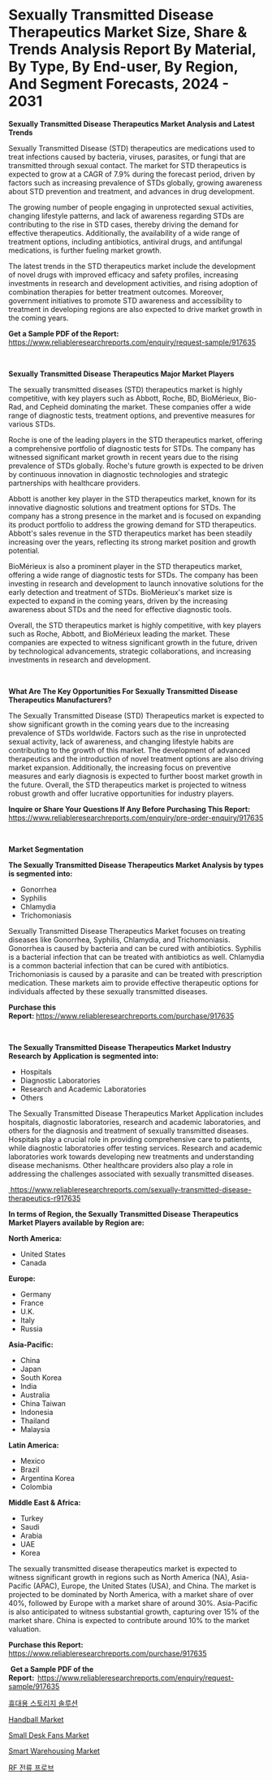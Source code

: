 <p><h1>Sexually Transmitted Disease Therapeutics Market Size, Share & Trends Analysis Report By Material, By Type, By End-user, By Region, And Segment Forecasts, 2024 - 2031</h1></p><p><strong>Sexually Transmitted Disease Therapeutics Market Analysis and Latest Trends</strong></p>
<p><p>Sexually Transmitted Disease (STD) therapeutics are medications used to treat infections caused by bacteria, viruses, parasites, or fungi that are transmitted through sexual contact. The market for STD therapeutics is expected to grow at a CAGR of 7.9% during the forecast period, driven by factors such as increasing prevalence of STDs globally, growing awareness about STD prevention and treatment, and advances in drug development.</p><p>The growing number of people engaging in unprotected sexual activities, changing lifestyle patterns, and lack of awareness regarding STDs are contributing to the rise in STD cases, thereby driving the demand for effective therapeutics. Additionally, the availability of a wide range of treatment options, including antibiotics, antiviral drugs, and antifungal medications, is further fueling market growth.</p><p>The latest trends in the STD therapeutics market include the development of novel drugs with improved efficacy and safety profiles, increasing investments in research and development activities, and rising adoption of combination therapies for better treatment outcomes. Moreover, government initiatives to promote STD awareness and accessibility to treatment in developing regions are also expected to drive market growth in the coming years.</p></p>
<p><strong>Get a Sample PDF of the Report:&nbsp;</strong> <a href="https://www.reliableresearchreports.com/enquiry/request-sample/917635">https://www.reliableresearchreports.com/enquiry/request-sample/917635</a></p>
<p>&nbsp;</p>
<p><strong>Sexually Transmitted Disease Therapeutics Major Market Players</strong></p>
<p><p>The sexually transmitted diseases (STD) therapeutics market is highly competitive, with key players such as Abbott, Roche, BD, BioMérieux, Bio-Rad, and Cepheid dominating the market. These companies offer a wide range of diagnostic tests, treatment options, and preventive measures for various STDs.</p><p>Roche is one of the leading players in the STD therapeutics market, offering a comprehensive portfolio of diagnostic tests for STDs. The company has witnessed significant market growth in recent years due to the rising prevalence of STDs globally. Roche's future growth is expected to be driven by continuous innovation in diagnostic technologies and strategic partnerships with healthcare providers.</p><p>Abbott is another key player in the STD therapeutics market, known for its innovative diagnostic solutions and treatment options for STDs. The company has a strong presence in the market and is focused on expanding its product portfolio to address the growing demand for STD therapeutics. Abbott's sales revenue in the STD therapeutics market has been steadily increasing over the years, reflecting its strong market position and growth potential.</p><p>BioMérieux is also a prominent player in the STD therapeutics market, offering a wide range of diagnostic tests for STDs. The company has been investing in research and development to launch innovative solutions for the early detection and treatment of STDs. BioMérieux's market size is expected to expand in the coming years, driven by the increasing awareness about STDs and the need for effective diagnostic tools.</p><p>Overall, the STD therapeutics market is highly competitive, with key players such as Roche, Abbott, and BioMérieux leading the market. These companies are expected to witness significant growth in the future, driven by technological advancements, strategic collaborations, and increasing investments in research and development.</p></p>
<p>&nbsp;</p>
<p><strong>What Are The Key Opportunities For Sexually Transmitted Disease Therapeutics Manufacturers?</strong></p>
<p><p>The Sexually Transmitted Disease (STD) Therapeutics market is expected to show significant growth in the coming years due to the increasing prevalence of STDs worldwide. Factors such as the rise in unprotected sexual activity, lack of awareness, and changing lifestyle habits are contributing to the growth of this market. The development of advanced therapeutics and the introduction of novel treatment options are also driving market expansion. Additionally, the increasing focus on preventive measures and early diagnosis is expected to further boost market growth in the future. Overall, the STD therapeutics market is projected to witness robust growth and offer lucrative opportunities for industry players.</p></p>
<p><strong>Inquire or Share Your Questions If Any Before Purchasing This Report:</strong> <a href="https://www.reliableresearchreports.com/enquiry/pre-order-enquiry/917635">https://www.reliableresearchreports.com/enquiry/pre-order-enquiry/917635</a></p>
<p>&nbsp;</p>
<p><strong>Market Segmentation</strong></p>
<p><strong>The Sexually Transmitted Disease Therapeutics Market Analysis by types is segmented into:</strong></p>
<p><ul><li>Gonorrhea</li><li>Syphilis</li><li>Chlamydia</li><li>Trichomoniasis</li></ul></p>
<p><p>Sexually Transmitted Disease Therapeutics Market focuses on treating diseases like Gonorrhea, Syphilis, Chlamydia, and Trichomoniasis. Gonorrhea is caused by bacteria and can be cured with antibiotics. Syphilis is a bacterial infection that can be treated with antibiotics as well. Chlamydia is a common bacterial infection that can be cured with antibiotics. Trichomoniasis is caused by a parasite and can be treated with prescription medication. These markets aim to provide effective therapeutic options for individuals affected by these sexually transmitted diseases.</p></p>
<p><strong>Purchase this Report:&nbsp;</strong><a href="https://www.reliableresearchreports.com/purchase/917635">https://www.reliableresearchreports.com/purchase/917635</a></p>
<p>&nbsp;</p>
<p><strong>The Sexually Transmitted Disease Therapeutics Market Industry Research by Application is segmented into:</strong></p>
<p><ul><li>Hospitals</li><li>Diagnostic Laboratories</li><li>Research and Academic Laboratories</li><li>Others</li></ul></p>
<p><p>The Sexually Transmitted Disease Therapeutics Market Application includes hospitals, diagnostic laboratories, research and academic laboratories, and others for the diagnosis and treatment of sexually transmitted diseases. Hospitals play a crucial role in providing comprehensive care to patients, while diagnostic laboratories offer testing services. Research and academic laboratories work towards developing new treatments and understanding disease mechanisms. Other healthcare providers also play a role in addressing the challenges associated with sexually transmitted diseases.</p></p>
<p><a href="https://www.reliableresearchreports.com/sexually-transmitted-disease-therapeutics-r917635">&nbsp;https://www.reliableresearchreports.com/sexually-transmitted-disease-therapeutics-r917635</a></p>
<p><strong>In terms of Region, the Sexually Transmitted Disease Therapeutics Market Players available by Region are:</strong></p>
<p>
    <p> <strong> North America: </strong>
        <ul>
            <li>United States</li>
            <li>Canada</li>
        </ul>
        </p> 
    <p> <strong> Europe: </strong>
        <ul>
            <li>Germany</li>
            <li>France</li>
            <li>U.K.</li>
            <li>Italy</li>
            <li>Russia</li>
        </ul>
        </p> 
    <p> <strong> Asia-Pacific: </strong>
        <ul>
            <li>China</li>
            <li>Japan</li>
            <li>South Korea</li>
            <li>India</li>
            <li>Australia</li>
            <li>China Taiwan</li>
            <li>Indonesia</li>
            <li>Thailand</li>
            <li>Malaysia</li>
        </ul>
        </p> 
    <p> <strong> Latin America: </strong>
        <ul>
            <li>Mexico</li>
            <li>Brazil</li>
            <li>Argentina Korea</li>
            <li>Colombia</li>
        </ul>
        </p> 
    <p> <strong> Middle East & Africa: </strong>
        <ul>
            <li>Turkey</li>
            <li>Saudi</li>
            <li>Arabia</li>
            <li>UAE</li>
            <li>Korea</li>
        </ul>
    </p>
    </p>
<p><p>The sexually transmitted disease therapeutics market is expected to witness significant growth in regions such as North America (NA), Asia-Pacific (APAC), Europe, the United States (USA), and China. The market is projected to be dominated by North America, with a market share of over 40%, followed by Europe with a market share of around 30%. Asia-Pacific is also anticipated to witness substantial growth, capturing over 15% of the market share. China is expected to contribute around 10% to the market valuation.</p></p>
<p><strong>Purchase this Report: </strong><a href="https://www.reliableresearchreports.com/purchase/917635">https://www.reliableresearchreports.com/purchase/917635</a></p>
<p>&nbsp;<strong>Get a Sample PDF of the Report:&nbsp;&nbsp;</strong><a href="https://www.reliableresearchreports.com/enquiry/request-sample/917635">https://www.reliableresearchreports.com/enquiry/request-sample/917635</a></p>
<p><strong></strong></p>
<p><p><a href="https://medium.com/@dessierohan2023/%ED%9C%B4%EB%8C%80%EC%9A%A9-%EC%A0%80%EC%9E%A5-%EA%B3%B5%EA%B0%84-%EC%86%94%EB%A3%A8%EC%85%98-%EC%8B%9C%EC%9E%A5%EC%9D%80-%EC%8B%9C%EC%9E%A5-%EC%A0%90%EC%9C%A0%EC%9C%A8-%EC%8B%9C%EC%9E%A5-%EB%8F%99%ED%96%A5-%EB%B0%8F-%EC%8B%9C%EC%9E%A5-%EC%84%B1%EC%9E%A5%EC%97%90-%EB%8C%80%ED%95%9C-%EC%A0%95%EB%B3%B4%EB%A5%BC-%EC%A0%9C%EA%B3%B5%ED%95%A9%EB%8B%88%EB%8B%A4-edc0e46d4280">휴대용 스토리지 솔루션</a></p><p><a href="https://www.linkedin.com/pulse/handball-market-key-successful-business-strategy-forecast-6smkf">Handball Market</a></p><p><a href="https://www.linkedin.com/pulse/small-desk-fans-market-key-successful-business-strategy-vi7pc">Small Desk Fans Market</a></p><p><a href="https://medium.com/@caseywiza1946/analyzing-smart-warehousing-market-global-industry-perspective-and-forecast-2024-to-2031-aa3cae2a4068">Smart Warehousing Market</a></p><p><a href="https://github.com/laholand/Market-Research-Report-List-3/blob/main/422994456324.md">RF 전류 프로브</a></p></p>